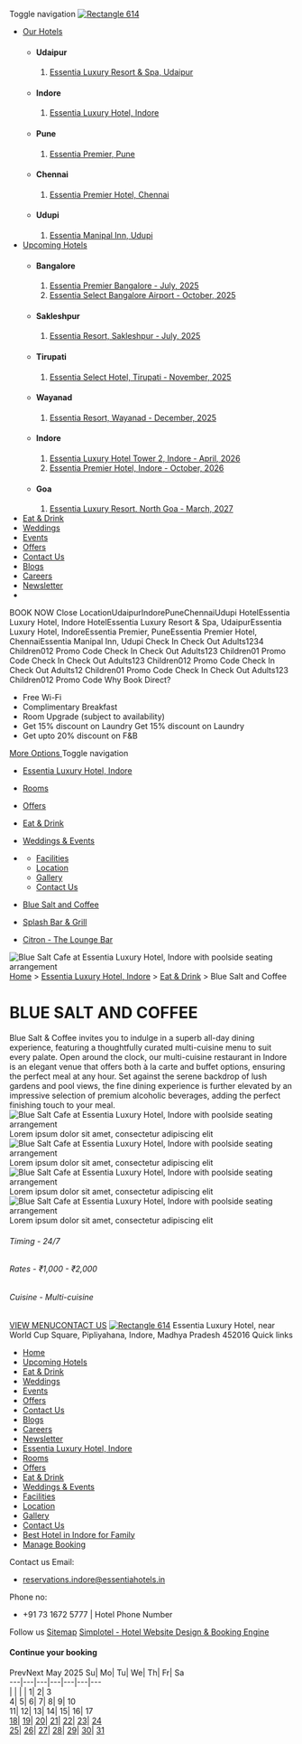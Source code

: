 Toggle navigation [![Rectangle 614](https://assets.simplotel.com/simplotel/image/upload/x_0,y_0,w_412,h_122,r_0,c_crop,q_80,dpr_1,f_auto,fl_progressive/essentia-hotels-resorts/Rectangle_614_wucyfr)](https://www.essentiahotels.in/)
  * [Our Hotels](https://www.essentiahotels.in/luxury-hotel-indore/eat-drink/blue-salt-and-coffee.html)
    * #### Udaipur
      1. [ Essentia Luxury Resort & Spa, Udaipur](https://www.essentiahotels.in/luxury-resort-spa-udaipur/)
    * #### Indore
      1. [ Essentia Luxury Hotel, Indore](https://www.essentiahotels.in/luxury-hotel-indore/)
    * #### Pune
      1. [ Essentia Premier, Pune](https://www.essentiahotels.in/premier-hotel-pune/)
    * #### Chennai
      1. [ Essentia Premier Hotel, Chennai](https://www.essentiahotels.in/premier-hotel-chennai/)
    * #### Udupi
      1. [ Essentia Manipal Inn, Udupi](https://www.essentiahotels.in/manipal-inn-udupi/)
  * [Upcoming Hotels](https://www.essentiahotels.in/luxury-hotel-indore/eat-drink/blue-salt-and-coffee.html)
    * #### Bangalore
      1. [Essentia Premier Bangalore - July, 2025](javascript:void\(0\))
      2. [Essentia Select Bangalore Airport - October, 2025](javascript:void\(0\))
    * #### Sakleshpur
      1. [Essentia Resort, Sakleshpur - July, 2025](javascript:void\(0\))
    * #### Tirupati
      1. [Essentia Select Hotel, Tirupati - November, 2025](javascript:void\(0\))
    * #### Wayanad
      1. [Essentia Resort, Wayanad - December, 2025](javascript:void\(0\))
    * #### Indore
      1. [Essentia Luxury Hotel Tower 2, Indore - April, 2026](javascript:void\(0\))
      2. [Essentia Premier Hotel, Indore - October, 2026](javascript:void\(0\))
    * #### Goa
      1. [Essentia Luxury Resort, North Goa - March, 2027](javascript:void\(0\))
  * [Eat & Drink](https://www.essentiahotels.in/eat-drink.html)
  * [Weddings](https://www.essentiahotels.in/weddings.html)
  * [Events](https://www.essentiahotels.in/events.html)
  * [Offers](https://www.essentiahotels.in/offers.html)
  * [Contact Us](https://www.essentiahotels.in/contact-us.html)
  * [Blogs](https://www.essentiahotels.in/blogs.html)
  * [Careers](https://www.essentiahotels.in/careers.html)
  * [Newsletter](https://www.essentiahotels.in/newsletter.html)
  * [](https://www.essentiahotels.in/luxury-hotel-indore/eat-drink/blue-salt-and-coffee.html)


BOOK NOW
Close
LocationUdaipurIndorePuneChennaiUdupi
HotelEssentia Luxury Hotel, Indore
HotelEssentia Luxury Resort & Spa, UdaipurEssentia Luxury Hotel, IndoreEssentia Premier, PuneEssentia Premier Hotel, ChennaiEssentia Manipal Inn, Udupi
Check In
Check Out
Adults1234
Children012
Promo Code
Check In
Check Out
Adults123
Children01
Promo Code
Check In
Check Out
Adults123
Children012
Promo Code
Check In
Check Out
Adults12
Children01
Promo Code
Check In
Check Out
Adults123
Children012
Promo Code
Why Book Direct?
  * Free Wi-Fi
  * Complimentary Breakfast
  * Room Upgrade (subject to availability)
  * Get 15% discount on Laundry Get 15% discount on Laundry
  * Get upto 20% discount on F&B


[More Options ](https://www.essentiahotels.in/luxury-hotel-indore/eat-drink/blue-salt-and-coffee.html)
Toggle navigation
  * [Essentia Luxury Hotel, Indore](https://www.essentiahotels.in/luxury-hotel-indore/)
  * [Rooms](https://www.essentiahotels.in/luxury-hotel-indore/rooms.html)
  * [Offers](https://www.essentiahotels.in/luxury-hotel-indore/offers.html)
  * [Eat & Drink](https://www.essentiahotels.in/luxury-hotel-indore/eat-drink.html)
  * [Weddings & Events](https://www.essentiahotels.in/luxury-hotel-indore/weddings-events.html)
  * [](https://www.essentiahotels.in/luxury-hotel-indore/eat-drink/blue-salt-and-coffee.html)
    * [Facilities](https://www.essentiahotels.in/luxury-hotel-indore/facilities.html)
    * [Location](https://www.essentiahotels.in/luxury-hotel-indore/location.html)
    * [Gallery](https://www.essentiahotels.in/luxury-hotel-indore/gallery.html)
    * [Contact Us](https://www.essentiahotels.in/luxury-hotel-indore/contact-us.html)


  * [Blue Salt and Coffee](https://www.essentiahotels.in/luxury-hotel-indore/eat-drink/blue-salt-and-coffee.html)
  * [Splash Bar & Grill](https://www.essentiahotels.in/luxury-hotel-indore/eat-drink/splash-bar-grill.html)
  * [Citron - The Lounge Bar](https://www.essentiahotels.in/luxury-hotel-indore/eat-drink/citron---the-lounge-bar.html)


![Blue Salt Cafe at Essentia Luxury Hotel, Indore with poolside seating arrangement](https://assets.simplotel.com/simplotel/image/upload/x_0,y_425,w_3250,h_1317,r_0,c_crop/q_80,w_1600,dpr_1,f_auto,fl_progressive,c_limit/essentia-luxury-hotel-indore/Blue_Salt_Cafe_lonscr)
[Home](https://www.essentiahotels.in/) > [Essentia Luxury Hotel, Indore](https://www.essentiahotels.in/luxury-hotel-indore/) > [Eat & Drink](https://www.essentiahotels.in/luxury-hotel-indore/eat-drink.html) > Blue Salt and Coffee
# BLUE SALT AND COFFEE
Blue Salt & Coffee invites you to indulge in a superb all-day dining experience, featuring a thoughtfully curated multi-cuisine menu to suit every palate. Open around the clock, our multi-cuisine restaurant in Indore is an elegant venue that offers both à la carte and buffet options, ensuring the perfect meal at any hour. Set against the serene backdrop of lush gardens and pool views, the fine dining experience is further elevated by an impressive selection of premium alcoholic beverages, adding the perfect finishing touch to your meal.
![Blue Salt Cafe at Essentia Luxury Hotel, Indore with poolside seating arrangement](https://assets.simplotel.com/simplotel/image/upload/x_0,y_18,w_3250,h_2131,r_0,c_crop/q_80,w_1600,dpr_1,f_auto,fl_progressive,c_limit/essentia-luxury-hotel-indore/Blue_Salt_Cafe_lonscr)
Lorem ipsum dolor sit amet, consectetur adipiscing elit
![Blue Salt Cafe at Essentia Luxury Hotel, Indore with poolside seating arrangement](https://assets.simplotel.com/simplotel/image/upload/x_0,y_18,w_3250,h_2131,r_0,c_crop/q_80,w_1600,dpr_1,f_auto,fl_progressive,c_limit/essentia-luxury-hotel-indore/Blue_Salt_Cafe_lonscr)
Lorem ipsum dolor sit amet, consectetur adipiscing elit
![Blue Salt Cafe at Essentia Luxury Hotel, Indore with poolside seating arrangement](https://assets.simplotel.com/simplotel/image/upload/x_0,y_18,w_3250,h_2131,r_0,c_crop/q_80,w_1600,dpr_1,f_auto,fl_progressive,c_limit/essentia-luxury-hotel-indore/Blue_Salt_Cafe_lonscr)
Lorem ipsum dolor sit amet, consectetur adipiscing elit
![Blue Salt Cafe at Essentia Luxury Hotel, Indore with poolside seating arrangement](https://assets.simplotel.com/simplotel/image/upload/x_0,y_18,w_3250,h_2131,r_0,c_crop/q_80,w_1600,dpr_1,f_auto,fl_progressive,c_limit/essentia-luxury-hotel-indore/Blue_Salt_Cafe_lonscr)
Lorem ipsum dolor sit amet, consectetur adipiscing elit
###### Timing - 24/7
###### Rates - ₹1,000 - ₹2,000
###### Cuisine - Multi-cuisine
[VIEW MENU](https://d79k57b9f2p6h.cloudfront.net/generic_uploads/production/4L2DjroV/bsc_menu.pdf)[CONTACT US](https://www.essentiahotels.in/luxury-hotel-indore/contact-us.html)
[![Rectangle 614](https://assets.simplotel.com/simplotel/image/upload/x_0,y_0,w_412,h_122,r_0,c_crop,q_80,dpr_1,f_auto,fl_progressive/essentia-hotels-resorts/Rectangle_614_wucyfr)](https://www.essentiahotels.in/)
Essentia Luxury Hotel, near World Cup Square, Pipliyahana, Indore, Madhya Pradesh 452016
Quick links
  * [Home](https://www.essentiahotels.in/)
  * [Upcoming Hotels](https://www.essentiahotels.in/luxury-hotel-indore/eat-drink/blue-salt-and-coffee.html)
  * [Eat & Drink](https://www.essentiahotels.in/eat-drink.html)
  * [Weddings](https://www.essentiahotels.in/weddings.html)
  * [Events](https://www.essentiahotels.in/events.html)
  * [Offers](https://www.essentiahotels.in/offers.html)
  * [Contact Us](https://www.essentiahotels.in/contact-us.html)
  * [Blogs](https://www.essentiahotels.in/blogs.html)
  * [Careers](https://www.essentiahotels.in/careers.html)
  * [Newsletter](https://www.essentiahotels.in/newsletter.html)
  * [Essentia Luxury Hotel, Indore](https://www.essentiahotels.in/luxury-hotel-indore/)
  * [Rooms](https://www.essentiahotels.in/luxury-hotel-indore/rooms.html)
  * [Offers](https://www.essentiahotels.in/luxury-hotel-indore/offers.html)
  * [Eat & Drink](https://www.essentiahotels.in/luxury-hotel-indore/eat-drink.html)
  * [Weddings & Events](https://www.essentiahotels.in/luxury-hotel-indore/weddings-events.html)
  * [Facilities](https://www.essentiahotels.in/luxury-hotel-indore/facilities.html)
  * [Location](https://www.essentiahotels.in/luxury-hotel-indore/location.html)
  * [Gallery](https://www.essentiahotels.in/luxury-hotel-indore/gallery.html)
  * [Contact Us](https://www.essentiahotels.in/luxury-hotel-indore/contact-us.html)
  * [Best Hotel in Indore for Family](https://www.essentiahotels.in/luxury-hotel-indore/best-hotel-in-indore-for-family.html)
  * [Manage Booking](https://bookings.essentiahotels.in/property/9591/bookings/manage/)


Contact us
Email:
  * reservations.indore@essentiahotels.in


Phone no:
  * +91 73 1672 5777 | Hotel Phone Number


Follow us
[](https://www.tripadvisor.in/Hotel_Review-g494941-d23860464-Reviews-Essentia_Luxury_Hotel_Indore-Indore_Indore_District_Madhya_Pradesh.html) [](https://www.facebook.com/essentialuxuryhotelindore/) [](https://g.co/kgs/hLv259r) [](https://www.instagram.com/essentialuxuryhotelindore/?hl=en)
[Sitemap](https://www.essentiahotels.in/sitemap.html "click here for sitemap")
[Simplotel - Hotel Website Design & Booking Engine](https://www.simplotel.com)
#### Continue your booking
[](https://www.essentiahotels.in/luxury-hotel-indore/eat-drink/blue-salt-and-coffee.html#top)
PrevNext
May 2025
Su| Mo| Tu| We| Th| Fr| Sa  
---|---|---|---|---|---|---  
|  |  |  | 1| 2| 3  
4| 5| 6| 7| 8| 9| 10  
11| 12| 13| 14| 15| 16| 17  
[18](https://www.essentiahotels.in/luxury-hotel-indore/eat-drink/blue-salt-and-coffee.html)| [19](https://www.essentiahotels.in/luxury-hotel-indore/eat-drink/blue-salt-and-coffee.html)| [20](https://www.essentiahotels.in/luxury-hotel-indore/eat-drink/blue-salt-and-coffee.html)| [21](https://www.essentiahotels.in/luxury-hotel-indore/eat-drink/blue-salt-and-coffee.html)| [22](https://www.essentiahotels.in/luxury-hotel-indore/eat-drink/blue-salt-and-coffee.html)| [23](https://www.essentiahotels.in/luxury-hotel-indore/eat-drink/blue-salt-and-coffee.html)| [24](https://www.essentiahotels.in/luxury-hotel-indore/eat-drink/blue-salt-and-coffee.html)  
[25](https://www.essentiahotels.in/luxury-hotel-indore/eat-drink/blue-salt-and-coffee.html)| [26](https://www.essentiahotels.in/luxury-hotel-indore/eat-drink/blue-salt-and-coffee.html)| [27](https://www.essentiahotels.in/luxury-hotel-indore/eat-drink/blue-salt-and-coffee.html)| [28](https://www.essentiahotels.in/luxury-hotel-indore/eat-drink/blue-salt-and-coffee.html)| [29](https://www.essentiahotels.in/luxury-hotel-indore/eat-drink/blue-salt-and-coffee.html)| [30](https://www.essentiahotels.in/luxury-hotel-indore/eat-drink/blue-salt-and-coffee.html)| [31](https://www.essentiahotels.in/luxury-hotel-indore/eat-drink/blue-salt-and-coffee.html)
